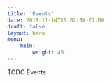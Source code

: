 ```yaml
---
title: 'Events'
date: 2018-11-14T19:02:50-07:00
draft: false
layout: hero
menu: 
    main:
        weight: 40
---
```

TODO Events